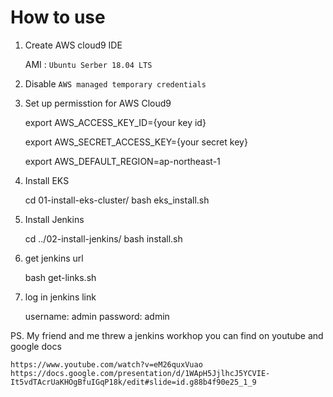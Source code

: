 # How to use

1. Create AWS cloud9 IDE 

    AMI : `Ubuntu Serber 18.04 LTS`


2. Disable `AWS managed temporary credentials` 


3. Set up permisstion for AWS Cloud9

	export AWS_ACCESS_KEY_ID={your key id}
	
	export AWS_SECRET_ACCESS_KEY={your secret key}
	
	export AWS_DEFAULT_REGION=ap-northeast-1


4. Install EKS 

	cd 01-install-eks-cluster/
	bash eks_install.sh


5. Install Jenkins

	cd ../02-install-jenkins/
	bash install.sh 


6.  get jenkins url

	bash get-links.sh

7. log in jenkins link

    username: admin
    password: admin


PS. My friend and me threw a jenkins workhop 
    you can find on youtube and google docs
    
    https://www.youtube.com/watch?v=eM26quxVuao
    https://docs.google.com/presentation/d/1WApH5JjlhcJ5YCVIE-It5vdTAcrUaKHOgBfuIGqP18k/edit#slide=id.g88b4f90e25_1_9

